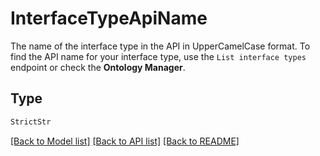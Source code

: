 # InterfaceTypeApiName

The name of the interface type in the API in UpperCamelCase format. To find the API name for your interface
type, use the `List interface types` endpoint or check the **Ontology Manager**.


## Type
```python
StrictStr
```


[[Back to Model list]](../../../README.md#models-v2-link) [[Back to API list]](../../../README.md#apis-v2-link) [[Back to README]](../../../README.md)
